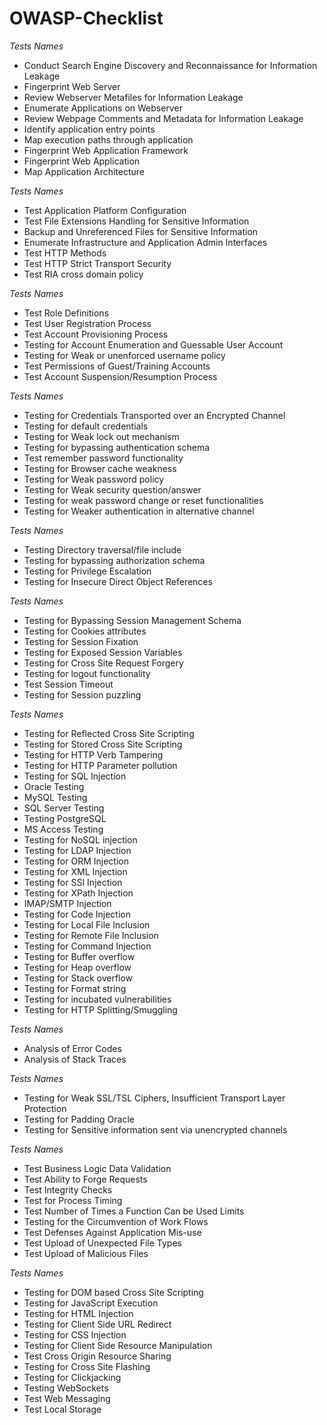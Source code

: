# OWASP-Checklist


*Tests Names*
*	Conduct Search Engine Discovery and Reconnaissance for Information Leakage
*	Fingerprint Web Server
*	Review Webserver Metafiles for Information Leakage
*	Enumerate Applications on Webserver
*	Review Webpage Comments and Metadata for Information Leakage
*	Identify application entry points
*	Map execution paths through application
*	Fingerprint Web Application Framework
*	Fingerprint Web Application
*	Map Application Architecture

*Tests Names*
* Test Application Platform Configuration
* Test File Extensions Handling for Sensitive Information
* Backup and Unreferenced Files for Sensitive Information
* Enumerate Infrastructure and Application Admin Interfaces
* Test HTTP Methods
* Test HTTP Strict Transport Security
* Test RIA cross domain policy

*Tests Names*
* Test Role Definitions
* Test User Registration Process
* Test Account Provisioning Process
* Testing for Account Enumeration and Guessable User Account
* Testing for Weak or unenforced username policy
* Test Permissions of Guest/Training Accounts
* Test Account Suspension/Resumption Process

*Tests Names*
* Testing for Credentials Transported over an Encrypted Channel
* Testing for default credentials
* Testing for Weak lock out mechanism
* Testing for bypassing authentication schema
* Test remember password functionality
* Testing for Browser cache weakness
* Testing for Weak password policy
* Testing for Weak security question/answer
* Testing for weak password change or reset functionalities
* Testing for Weaker authentication in alternative channel

*Tests Names*
* Testing Directory traversal/file include
* Testing for bypassing authorization schema
* Testing for Privilege Escalation
* Testing for Insecure Direct Object References

*Tests Names*
* Testing for Bypassing Session Management Schema
* Testing for Cookies attributes
* Testing for Session Fixation
* Testing for Exposed Session Variables
* Testing for Cross Site Request Forgery
* Testing for logout functionality
* Test Session Timeout
* Testing for Session puzzling

*Tests Names*
* Testing for Reflected Cross Site Scripting
* Testing for Stored Cross Site Scripting
* Testing for HTTP Verb Tampering
* Testing for HTTP Parameter pollution
* Testing for SQL Injection
* Oracle Testing
* MySQL Testing
* SQL Server Testing
* Testing PostgreSQL
* MS Access Testing
* Testing for NoSQL injection
* Testing for LDAP Injection
* Testing for ORM Injection
* Testing for XML Injection
* Testing for SSI Injection
* Testing for XPath Injection
* IMAP/SMTP Injection
* Testing for Code Injection
* Testing for Local File Inclusion
* Testing for Remote File Inclusion
* Testing for Command Injection
* Testing for Buffer overflow
* Testing for Heap overflow
* Testing for Stack overflow
* Testing for Format string
* Testing for incubated vulnerabilities
* Testing for HTTP Splitting/Smuggling

*Tests Names*
* Analysis of Error Codes
* Analysis of Stack Traces

*Tests Names*
* Testing for Weak SSL/TSL Ciphers, Insufficient Transport Layer Protection
* Testing for Padding Oracle
* Testing for Sensitive information sent via unencrypted channels

*Tests Names*
* Test Business Logic Data Validation
* Test Ability to Forge Requests
* Test Integrity Checks
* Test for Process Timing
* Test Number of Times a Function Can be Used Limits
* Testing for the Circumvention of Work Flows
* Test Defenses Against Application Mis-use
* Test Upload of Unexpected File Types
* Test Upload of Malicious Files

*Tests Names*
* Testing for DOM based Cross Site Scripting
* Testing for JavaScript Execution
* Testing for HTML Injection
* Testing for Client Side URL Redirect
* Testing for CSS Injection
* Testing for Client Side Resource Manipulation
* Test Cross Origin Resource Sharing
* Testing for Cross Site Flashing
* Testing for Clickjacking
* Testing WebSockets
* Test Web Messaging
* Test Local Storage
